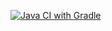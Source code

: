 [![Java CI with Gradle](https://github.com/dariasakulina/bdd/actions/workflows/gradle.yml/badge.svg)](https://github.com/dariasakulina/bdd/actions/workflows/gradle.yml)